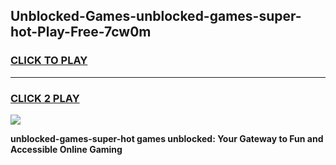 
## Unblocked-Games-unblocked-games-super-hot-Play-Free-7cw0m
<h3>
<a href="https://premium76.site?title=unblocked-games-super-hot&ref=21A">CLICK TO PLAY</a></h3>
<hr>

<h3>
<a href="https://premium76.site?title=unblocked-games-super-hot&ref=21A">CLICK 2 PLAY</a>
  
</h3>

<a href="https://premium76.site?title=unblocked-games-super-hot&ref=21A"><img src="https://clearcache.store/games.png"></a>


**unblocked-games-super-hot games unblocked: Your Gateway to Fun and Accessible Online Gaming**
